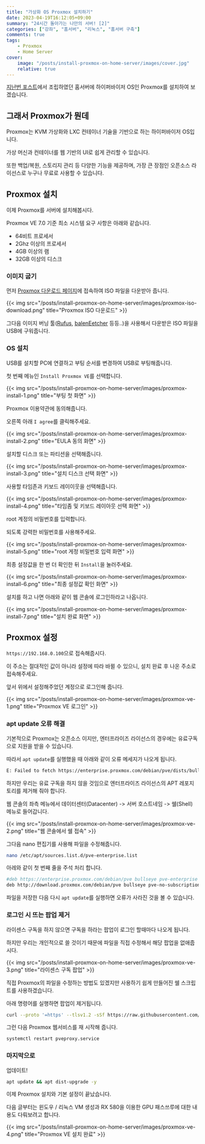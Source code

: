```yaml
---
title: "가상화 OS Proxmox 설치하기"
date: 2023-04-19T16:12:05+09:00
summary: "24시간 돌아가는 나만의 서버! [2]"
categories: ["강좌", "홈서버", "리눅스", "홈서버 구축"]
comments: true
tags:
    - Proxmox
    - Home Server
cover:
    image: "/posts/install-proxmox-on-home-server/images/cover.jpg"
    relative: true
---
```


[지난번 포스트](https://blog.ny64.kr/posts/building-my-own-home-server/)에서 조립하였던 홈서버에 하이퍼바이저 OS인 Proxmox를 설치하여 보겠습니다.

## 그래서 Proxmox가 뭔데

Proxmox는 KVM 가상화와 LXC 컨테이너 기술을 기반으로 하는 하이퍼바이저 OS입니다.

가상 머신과 컨테이너를 웹 기반의 UI로 쉽게 관리할 수 있습니다.

또한 백업/복원, 스토리지 관리 등 다양한 기능을 제공하며, 가장 큰 장점인 오픈소스 라이선스로 누구나 무료로 사용할 수 있습니다.

## Proxmox 설치

이제 Proxmox를 서버에 설치해봅시다.

Proxmox VE 7.0 기준 최소 시스템 요구 사항은 아래와 같습니다.

-   64비트 프로세서
-   2Ghz 이상의 프로세서
-   4GB 이상의 램
-   32GB 이상의 디스크

### 이미지 굽기

먼저 [Proxmox 다운로드 페이지](https://www.proxmox.com/en/downloads)에 접속하여 ISO 파일을 다운받아 줍니다.

{{< img src="/posts/install-proxmox-on-home-server/images/proxmox-iso-download.png" title="Proxmox ISO 다운로드" >}}

그다음 이미지 버닝 툴([Rufus](https://rufus.ie), [balenEetcher](https://www.balena.io/etcher) 등등..)을 사용해서 다운받은 ISO 파일을 USB에 구워줍니다.

### OS 설치

USB를 설치할 PC에 연결하고 부팅 순서를 변경하여 USB로 부팅해줍니다.

첫 번째 메뉴인 `Install Proxmox VE`를 선택합니다.

{{< img src="/posts/install-proxmox-on-home-server/images/proxmox-install-1.png" title="부팅 첫 화면" >}}

Proxmox 이용약관에 동의해줍니다.

오른쪽 아래 `I agree`를 클릭해주세요.

{{< img src="/posts/install-proxmox-on-home-server/images/proxmox-install-2.png" title="EULA 동의 화면" >}}

설치할 디스크 또는 파티션을 선택해줍니다.

{{< img src="/posts/install-proxmox-on-home-server/images/proxmox-install-3.png" title="설치 디스크 선택 화면" >}}

사용할 타임존과 키보드 레이이웃을 선택해줍니다.

{{< img src="/posts/install-proxmox-on-home-server/images/proxmox-install-4.png" title="타임좀 및 키보드 레이아웃 선택 화면" >}}

root 계정의 비밀번호를 입력합니다.

되도록 강력한 비밀번호를 사용해주세요.

{{< img src="/posts/install-proxmox-on-home-server/images/proxmox-install-5.png" title="root 게정 비밀번호 입력 화면" >}}

최종 설정값을 한 번 더 확인한 뒤 `Install`을 눌러주세요.

{{< img src="/posts/install-proxmox-on-home-server/images/proxmox-install-6.png" title="최종 설정값 확인 화면" >}}

설치를 하고 나면 아래와 같이 웹 콘솔에 로그인하라고 나옵니다.

{{< img src="/posts/install-proxmox-on-home-server/images/proxmox-install-7.png" title="설치 완료 화면" >}}

## Proxmox 설정

`https://192.168.0.100`으로 접속해줍시다.

이 주소는 절대적인 값이 아니라 설정에 따라 바뀔 수 있으니, 설치 완료 후 나온 주소로 접속해주세요.

앞서 위에서 설정해주었던 계정으로 로그인해 줍니다.

{{< img src="/posts/install-proxmox-on-home-server/images/proxmox-ve-1.png" title="Proxmox VE 로그인" >}}

### apt update 오류 해결

기본적으로 Proxmox는 오픈소스 이지만, 엔터프라이즈 라이선스의 경우에는 유료구독으로 지원을 받을 수 있습니다.

따라서 `apt update`를 실행했을 때 아래와 같이 오류 메세지가 나오게 됩니다.

```bash
E: Failed to fetch https://enterprise.proxmox.com/debian/pve/dists/bullseye/InRelease  401  Unauthorized [IP: 51.79.159.216 443]E: The repository 'https://enterprise.proxmox.com/debian/pve bullseye InRelease' is not signed.N: Updating from such a repository can't be done securely, and is therefore disabled by default.N: See apt-secure(8) manpage for repository creation and user configuration details.
```

하지만 우리는 유료 구독을 하지 않을 것임으로 엔터프라이즈 라이선스의 APT 레포지토리를 제거해 줘야 합니다.

웹 콘솔의 좌측 메뉴에서 데이터센터(Datacenter) -> 서버 호스트네임 -> 쉘(Shell) 메뉴로 들어갑니다.

{{< img src="/posts/install-proxmox-on-home-server/images/proxmox-ve-2.png" title="웹 콘솔에서 쉘 접속" >}}

그다음 nano 편집기를 사용해 파일을 수정해줍니다.

```bash
nano /etc/apt/sources.list.d/pve-enterprise.list
```

아레와 같이 첫 번째 줄을 주석 처리 합니다.

```bash
#deb https://enterprise.proxmox.com/debian/pve bullseye pve-enterprise
deb http://download.proxmox.com/debian/pve bullseye pve-no-subscription
```

파일을 저장한 다음 다시 `apt update`를 실행하면 오류가 사라진 것을 볼 수 있습니다.

### 로그인 시 뜨는 팝업 제거

라이센스 구독을 하지 않으면 구독을 하라는 팝업이 로그인 할때마다 나오게 됩니다.

하지만 우리는 개인적으로 쓸 것이기 때문에 파일을 직접 수정해서 해당 팝업을 없애줍시다.

{{< img src="/posts/install-proxmox-on-home-server/images/proxmox-ve-3.png" title="라이센스 구독 팝업" >}}

직접 Proxmox의 파일을 수정하는 방법도 있겠지만 사용하기 쉽게 만들어진 쉘 스크립트를 사용하겠습니다.

아래 명령어를 실행하면 팝업이 제거됩니다.

```bash
curl --proto '=https' --tlsv1.2 -sSf https://raw.githubusercontent.com/rickycodes/pve-no-subscription/main/no-subscription-warning.sh | sh
```

그런 다음 Proxmox 웹서비스를 재 시작해 줍니다.

```bash
systemctl restart pveproxy.service
```

### 마지막으로

업데이트!

```bash
apt update && apt dist-upgrade -y​
```

이제 Proxmox 설치와 기본 설정이 끝났습니다.

다음 글부터는 윈도우 / 리눅스 VM 생성과 RX 580을 이용한 GPU 패스쓰루에 대한 내용도 다뤄보려고 합니다.

{{< img src="/posts/install-proxmox-on-home-server/images/proxmox-ve-4.png" title="Proxmox VE 설치 완료" >}}
